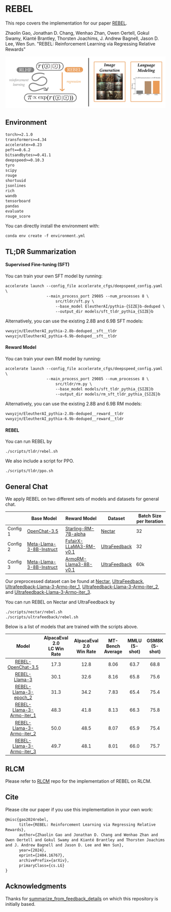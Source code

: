 # REBEL

This repo covers the implementation for our paper [REBEL](https://arxiv.org/abs/2404.16767). 

Zhaolin Gao, Jonathan D. Chang, Wenhao Zhan, Owen Oertell, Gokul Swamy, Kianté Brantley, Thorsten Joachims, J. Andrew Bagnell, Jason D. Lee, Wen Sun. "REBEL: Reinforcement Learning via Regressing Relative Rewards"

![front page](./figs/rebel_ffig.png)

## Environment

```
torch>=2.1.0
transformers>=4.34
accelerate>=0.23
peft==0.6.2
bitsandbytes>=0.41.1
deepspeed>=0.10.3
tyro
scipy
rouge
shortuuid
jsonlines
rich
wandb
tensorboard
pandas
evaluate
rouge_score
```

You can directly install the environment with:
```
conda env create -f environment.yml
```

## TL;DR Summarization

#### Supervised Fine-tuning (SFT)

You can train your own SFT model by running:
```
accelerate launch --config_file accelerate_cfgs/deepspeed_config.yaml \
                  --main_process_port 29085 --num_processes 8 \
                      src/tldr/sft.py \
                      --base_model EleutherAI/pythia-{SIZE}b-deduped \
                      --output_dir models/sft_tldr_pythia_{SIZE}b
```
Alternatively, you can use the existing 2.8B and 6.9B SFT models:
```
vwxyzjn/EleutherAI_pythia-2.8b-deduped__sft__tldr
vwxyzjn/EleutherAI_pythia-6.9b-deduped__sft__tldr
```

#### Reward Model

You can train your own RM model by running:
```
accelerate launch --config_file accelerate_cfgs/deepspeed_config.yaml \
                  --main_process_port 29085 --num_processes 8 \
                      src/tldr/rm.py \
                      --base_model models/sft_tldr_pythia_{SIZE}b
                      --output_dir models/rm_sft_tldr_pythia_{SIZE}b
```
Alternatively, you can use the existing 2.8B and 6.9B RM models:
```
vwxyzjn/EleutherAI_pythia-2.8b-deduped__reward__tldr
vwxyzjn/EleutherAI_pythia-6.9b-deduped__reward__tldr
```

#### REBEL

You can run REBEL by
```
./scripts/tldr/rebel.sh
```

We also include a script for PPO.
```
./scripts/tldr/ppo.sh
```

## General Chat

We apply REBEL on two different sets of models and datasets for general chat.

|  | Base Model | Reward Model | Dataset | Batch Size per Iteration |
| -------- | ------- |  ------- |  ------- | -------- |
| Config 1 | [OpenChat-3.5](https://huggingface.co/openchat/openchat_3.5)   | [Starling-RM-7B-alpha](https://huggingface.co/berkeley-nest/Starling-RM-7B-alpha) | [Nectar](https://huggingface.co/datasets/berkeley-nest/Nectar) | 32 |
| Config 2 | [Meta-Llama-3-8B-Instruct](https://huggingface.co/meta-llama/Meta-Llama-3-8B-Instruct) | [FsfairX-LLaMA3-RM-v0.1](https://huggingface.co/sfairXC/FsfairX-LLaMA3-RM-v0.1) | [UltraFeedback](https://huggingface.co/datasets/openbmb/UltraFeedback) | 32 |
| Config 3 | [Meta-Llama-3-8B-Instruct](https://huggingface.co/meta-llama/Meta-Llama-3-8B-Instruct) | [ArmoRM-Llama3-8B-v0.1](https://huggingface.co/RLHFlow/ArmoRM-Llama3-8B-v0.1) | [UltraFeedback](https://huggingface.co/datasets/openbmb/UltraFeedback) | 60k |

Our preprocessed dataset can be found at [Nectar](https://huggingface.co/datasets/jdchang/nectar_openchat_preprocess), [UltraFeedback](https://huggingface.co/datasets/GitBag/ultrafeedback_llama3_eurus), [Ultrafeedback-Llama-3-Armo-iter_1](https://huggingface.co/datasets/Cornell-AGI/Ultrafeedback-Llama-3-Armo-iter_1), [Ultrafeedback-Llama-3-Armo-iter_2](https://huggingface.co/datasets/Cornell-AGI/Ultrafeedback-Llama-3-Armo-iter_2), and [Ultrafeedback-Llama-3-Armo-iter_3](https://huggingface.co/datasets/Cornell-AGI/Ultrafeedback-Llama-3-Armo-iter_3).

You can run REBEL on Nectar and UltraFeedback by
```
./scripts/nectar/rebel.sh
./scripts/ultrafeedback/rebel.sh
```

Below is a list of models that are trained with the scripts above.

| Model | AlpacaEval 2.0<br>LC Win Rate | AlpacaEval 2.0<br>Win Rate | MT-Bench<br>Average | MMLU<br>(5-shot) | GSM8K<br>(5-shot) |
| :--------: | :--------: |   :--------: | :--------: |  :--------: | :--------: |
| [REBEL-OpenChat-3.5](https://huggingface.co/Cornell-AGI/REBEL-OpenChat-3.5) | 17.3 | 12.8 | 8.06 | 63.7 | 68.8 |
| [REBEL-Llama-3](https://huggingface.co/Cornell-AGI/REBEL-Llama-3) | 30.1 | 32.6 | 8.16 | 65.8 | 75.6 |
| [REBEL-Llama-3-epoch_2](https://huggingface.co/Cornell-AGI/REBEL-Llama-3-epoch_2) | 31.3 | 34.2 | 7.83 | 65.4 | 75.4 |
| [REBEL-Llama-3-Armo-iter_1](https://huggingface.co/Cornell-AGI/REBEL-Llama-3-Armo-iter_1) | 48.3 | 41.8 | 8.13 | 66.3 | 75.8 |
| [REBEL-Llama-3-Armo-iter_2](https://huggingface.co/Cornell-AGI/REBEL-Llama-3-Armo-iter_2) | 50.0 | 48.5 | 8.07 | 65.9 | 75.4 |
| [REBEL-Llama-3-Armo-iter_3](https://huggingface.co/Cornell-AGI/REBEL-Llama-3-Armo-iter_3) | 49.7 | 48.1 | 8.01 | 66.0 | 75.7 |

## RLCM

Please refer to [RLCM](https://github.com/Owen-Oertell/rlcm) repo for the implementation of REBEL on RLCM.

## Cite
Please cite our paper if you use this implementation in your own work:
```
@misc{gao2024rebel,
      title={REBEL: Reinforcement Learning via Regressing Relative Rewards}, 
      author={Zhaolin Gao and Jonathan D. Chang and Wenhao Zhan and Owen Oertell and Gokul Swamy and Kianté Brantley and Thorsten Joachims and J. Andrew Bagnell and Jason D. Lee and Wen Sun},
      year={2024},
      eprint={2404.16767},
      archivePrefix={arXiv},
      primaryClass={cs.LG}
}
```

## Acknowledgments
Thanks for [summarize_from_feedback_details](https://github.com/vwxyzjn/summarize_from_feedback_details/tree/62c37d63c212c55bde52833611eb642a95facb5c) on which this repository is initially based.
